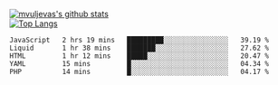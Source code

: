 [![mvuljevas's github stats](https://github-readme-stats.vercel.app/api?username=mvuljevas&show_icons=true&theme=dracula)](https://www.mvuljevas.com)
<br>
[![Top Langs](https://github-readme-stats.vercel.app/api/top-langs/?username=mvuljevas&theme=dracula)](https://www.mvuljevas.com)

<!--START_SECTION:waka-->
```text
JavaScript   2 hrs 19 mins   █████████░░░░░░░░░░░░░░░░   39.19 % 
Liquid       1 hr 38 mins    ███████░░░░░░░░░░░░░░░░░░   27.62 % 
HTML         1 hr 12 mins    █████░░░░░░░░░░░░░░░░░░░░   20.47 % 
YAML         15 mins         █░░░░░░░░░░░░░░░░░░░░░░░░   04.34 % 
PHP          14 mins         █░░░░░░░░░░░░░░░░░░░░░░░░   04.17 %
```
<!--END_SECTION:waka-->
